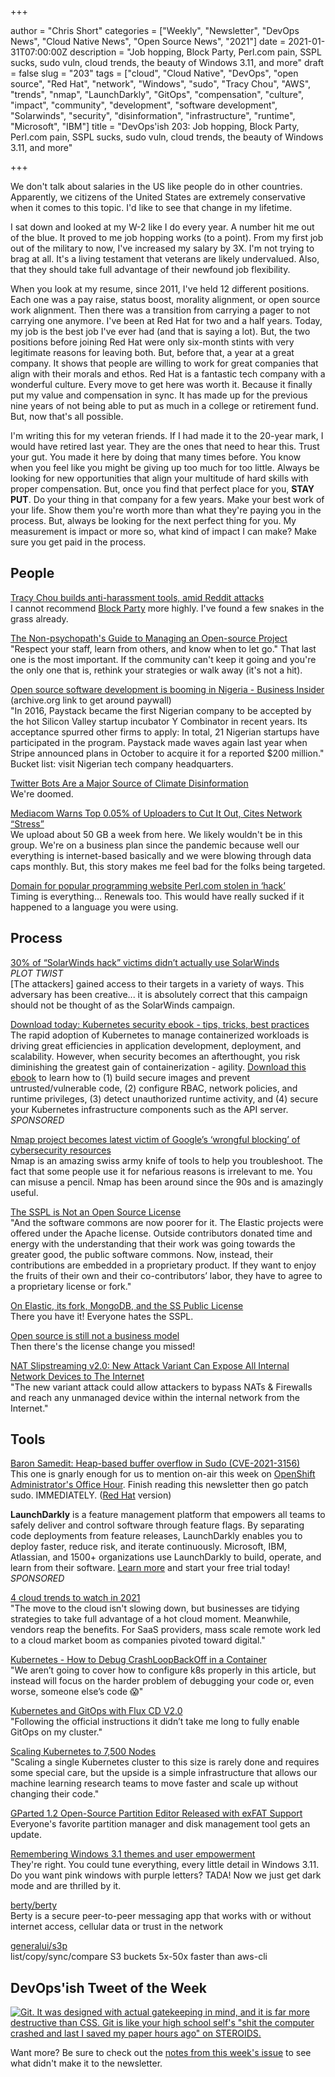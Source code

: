+++

author = "Chris Short"
categories = ["Weekly", "Newsletter", "DevOps News", "Cloud Native News", "Open Source News", "2021"]
date = 2021-01-31T07:00:00Z
description = "Job hopping, Block Party, Perl.com pain, SSPL sucks, sudo vuln, cloud trends, the beauty of Windows 3.11, and more"
draft = false
slug = "203"
tags = ["cloud", "Cloud Native", "DevOps", "open source", "Red Hat", "network", "Windows", "sudo", "Tracy Chou", "AWS", "trends", "nmap", "LaunchDarkly", "GitOps", "compensation", "culture", "impact", "community", "development", "software development", "Solarwinds", "security", "disinformation", "infrastructure", "runtime", "Microsoft", "IBM"]
title = "DevOps'ish 203: Job hopping, Block Party, Perl.com pain, SSPL sucks, sudo vuln, cloud trends, the beauty of Windows 3.11, and more"

+++

We don't talk about salaries in the US like people do in other countries. Apparently, we citizens of the United States are extremely conservative when it comes to this topic. I'd like to see that change in my lifetime.

I sat down and looked at my W-2 like I do every year. A number hit me out of the blue. It proved to me job hopping works (to a point). From my first job out of the military to now, I've increased my salary by 3X. I'm not trying to brag at all. It's a living testament that veterans are likely undervalued. Also, that they should take full advantage of their newfound job flexibility.

When you look at my resume, since 2011, I've held 12 different positions. Each one was a pay raise, status boost, morality alignment, or open source work alignment. Then there was a transition from carrying a pager to not carrying one anymore. I've been at Red Hat for two and a half years. Today, my job is the best job I've ever had (and that is saying a lot). But, the two positions before joining Red Hat were only six-month stints with very legitimate reasons for leaving both. But, before that, a year at a great company. It shows that people are willing to work for great companies that align with their morals and ethos. Red Hat is a fantastic tech company with a wonderful culture. Every move to get here was worth it. Because it finally put my value and compensation in sync. It has made up for the previous nine years of not being able to put as much in a college or retirement fund. But, now that's all possible.

I'm writing this for my veteran friends. If I had made it to the 20-year mark, I would have retired last year. They are the ones that need to hear this. Trust your gut. You made it here by doing that many times before. You know when you feel like you might be giving up too much for too little. Always be looking for new opportunities that align your multitude of hard skills with proper compensation. But, once you find that perfect place for you, **STAY PUT**. Do your thing in that company for a few years. Make your best work of your life. Show them you're worth more than what they're paying you in the process. But, always be looking for the next perfect thing for you. My measurement is impact or more so, what kind of impact I can make? Make sure you get paid in the process.

## People

[Tracy Chou builds anti-harassment tools, amid Reddit attacks](https://www.protocol.com/harassment-block-party-app)  
I cannot recommend [Block Party](https://www.blockpartyapp.com/) more highly. I've found a few snakes in the grass already.

[The Non-psychopath's Guide to Managing an Open-source Project](https://queue.acm.org/detail.cfm?ref=rss&id=3447645)  
"Respect your staff, learn from others, and know when to let go." That last one is the most important. If the community can't keep it going and you're the only one that is, rethink your strategies or walk away (it's not a hit).

[Open source software development is booming in Nigeria - Business Insider](https://web.archive.org/web/20210126095059/https://www.businessinsider.com/open-source-booming-in-nigeria-fintech-startups-paystack-nigeria-2021-1?r=DE&IR=T) (archive.org link to get around paywall)  
"In 2016, Paystack became the first Nigerian company to be accepted by the hot Silicon Valley startup incubator Y Combinator in recent years. Its acceptance spurred other firms to apply: In total, 21 Nigerian startups have participated in the program. Paystack made waves again last year when Stripe announced plans in October to acquire it for a reported $200 million." Bucket list: visit Nigerian tech company headquarters.

[Twitter Bots Are a Major Source of Climate Disinformation](https://www.scientificamerican.com/article/twitter-bots-are-a-major-source-of-climate-disinformation/)  
We're doomed.

[Mediacom Warns Top 0.05% of Uploaders to Cut It Out, Cites Network “Stress”](https://stopthecap.com/2021/01/27/mediacom-warns-top-0-05-of-uploaders-to-cut-it-out-cites-network-stress/)  
We upload about 50 GB a week from here. We likely wouldn't be in this group. We're on a business plan since the pandemic because well our everything is internet-based basically and we were blowing through data caps monthly. But, this story makes me feel bad for the folks being targeted.

[Domain for popular programming website Perl.com stolen in ‘hack’](https://portswigger.net/daily-swig/domain-for-popular-programming-website-perl-com-stolen-in-hack)  
Timing is everything... Renewals too. This would have really sucked if it happened to a language you were using.

## Process

[30% of “SolarWinds hack” victims didn’t actually use SolarWinds](https://arstechnica.com/information-technology/2021/01/30-of-solarwinds-hack-victims-didnt-actually-use-solarwinds/)  
*PLOT TWIST*  
[The attackers] gained access to their targets in a variety of ways. This adversary has been creative... it is absolutely correct that this campaign should not be thought of as the SolarWinds campaign.

[Download today: Kubernetes security ebook - tips, tricks, best practices](https://security.stackrox.com/kubernetes-security-ebook-tips-tricks-best-practices.html?Source=DevOpsIsh&LSource=DevOpsIsh)  
The rapid adoption of Kubernetes to manage containerized workloads is driving great efficiencies in application development, deployment, and scalability. However, when security becomes an afterthought, you risk diminishing the greatest gain of containerization - agility. [Download this ebook](https://security.stackrox.com/kubernetes-security-ebook-tips-tricks-best-practices.html?Source=DevOpsIsh&LSource=DevOpsIsh) to learn how to (1) build secure images and prevent untrusted/vulnerable code, (2) configure RBAC, network policies, and runtime privileges, (3) detect unauthorized runtime activity, and (4) secure your Kubernetes infrastructure components such as the API server. *SPONSORED*

[Nmap project becomes latest victim of Google’s ‘wrongful blocking’ of cybersecurity resources](https://portswigger.net/daily-swig/nmap-project-becomes-latest-victim-of-googles-wrongful-blocking-of-cybersecurity-resources)  
Nmap is an amazing swiss army knife of tools to help you troubleshoot. The fact that some people use it for nefarious reasons is irrelevant to me. You can misuse a pencil. Nmap has been around since the 90s and is amazingly useful.

[The SSPL is Not an Open Source License](https://opensource.org/node/1099)  
"And the software commons are now poorer for it. The Elastic projects were offered under the Apache license. Outside contributors donated time and energy with the understanding that their work was going towards the greater good, the public software commons. Now, instead, their contributions are embedded in a proprietary product. If they want to enjoy the fruits of their own and their co-contributors’ labor, they have to agree to a proprietary license or fork."

[On Elastic, its fork, MongoDB, and the SS Public License](https://sfconservancy.org/blog/2021/jan/29/elastic-and-ss-public-license/)  
There you have it! Everyone hates the SSPL.

[Open source is still not a business model](https://funnelfiasco.com/blog/2021/01/22/open-source-business-model/)  
Then there's the license change you missed!

[NAT Slipstreaming v2.0: New Attack Variant Can Expose All Internal Network Devices to The Internet](https://www.armis.com/resources/iot-security-blog/nat-slipstreaming-v2-0-new-attack-variant-can-expose-all-internal-network-devices-to-the-internet/)  
"The new variant attack could allow attackers to bypass NATs & Firewalls and reach any unmanaged device within the internal network from the Internet."

## Tools

[Baron Samedit: Heap-based buffer overflow in Sudo (CVE-2021-3156)](https://www.openwall.com/lists/oss-security/2021/01/26/3)  
This one is gnarly enough for us to mention on-air this week on [OpenShift Administrator's Office Hour](https://www.youtube.com/watch?v=YHswrGunATY). Finish reading this newsletter then go patch sudo. IMMEDIATELY. ([Red Hat](https://access.redhat.com/security/vulnerabilities/RHSB-2021-002) version)

**LaunchDarkly** is a feature management platform that empowers all teams to safely deliver and control software through feature flags. By separating code deployments from feature releases, LaunchDarkly enables you to deploy faster, reduce risk, and iterate continuously. Microsoft, IBM, Atlassian, and 1500+ organizations use LaunchDarkly to build, operate, and learn from their software. [Learn more](https://launchdarkly.com/?utm_source=devopsish&utm_medium=news_pod&utm_campaign=21q1-newsletter) and start your free trial today! *SPONSORED*

[4 cloud trends to watch in 2021](https://www.ciodive.com/news/2021-cloud-trends/593777/)  
"The move to the cloud isn't slowing down, but businesses are tidying strategies to take full advantage of a hot cloud moment. Meanwhile, vendors reap the benefits. For SaaS providers, mass scale remote work led to a cloud market boom as companies pivoted toward digital."

[Kubernetes - How to Debug CrashLoopBackOff in a Container](https://releaseapp.io/blog/kubernetes-how-to-debug-crashloopbackoff-in-a-container)  
"We aren’t going to cover how to configure k8s properly in this article, but instead will focus on the harder problem of debugging your code or, even worse, someone else’s code 😱"

[Kubernetes and GitOps with Flux CD V2.0](https://raynix.info/archives/3769)  
"Following the official instructions it didn’t take me long to fully enable GitOps on my cluster."

[Scaling Kubernetes to 7,500 Nodes](https://openai.com/blog/scaling-kubernetes-to-7500-nodes/)  
"Scaling a single Kubernetes cluster to this size is rarely done and requires some special care, but the upside is a simple infrastructure that allows our machine learning research teams to move faster and scale up without changing their code."

[GParted 1.2 Open-Source Partition Editor Released with exFAT Support](https://9to5linux.com/gparted-1-2-open-source-partition-editor-released-with-exfat-support)  
Everyone's favorite partition manager and disk management tool gets an update.

[Remembering Windows 3.1 themes and user empowerment](https://hisham.hm/2019/07/26/remembering-windows-31-themes-and-user-empowerment/)  
They're right. You could tune everything, every little detail in Windows 3.11. Do you want pink windows with purple letters? TADA! Now we just get dark mode and are thrilled by it.

[berty/berty](https://github.com/berty/berty)  
Berty is a secure peer-to-peer messaging app that works with or without internet access, cellular data or trust in the network

[generalui/s3p](https://github.com/generalui/s3p)  
list/copy/sync/compare S3 buckets 5x-50x faster than aws-cli


## DevOps'ish Tweet of the Week

[![Git. It was designed with actual gatekeeping in mind, and it is far more destructive than CSS. Git is like your high school self's "shit the computer crashed and last I saved my paper hours ago" on STEROIDS.](https://shortcdn.com/devopsish/203-devopsish-tweet-of-the-week.png)](https://twitter.com/guincodes/status/1355023910509502470)

Want more? Be sure to check out the [notes from this week's issue](https://github.com/chris-short/devopsish.com/blob/main/content/post/203/notes.md) to see what didn't make it to the newsletter.
